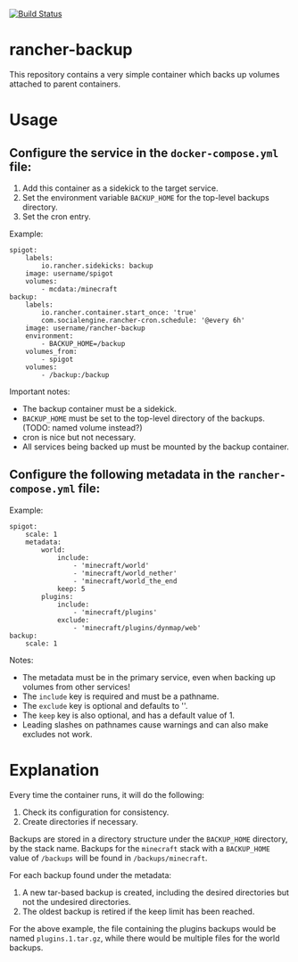 [![Build Status](https://travis-ci.org/mathuin/rancher-backup.svg?branch=master)](https://travis-ci.org/mathuin/rancher-backup)
# rancher-backup

This repository contains a very simple container which backs up volumes attached to parent containers.

# Usage

## Configure the service in the `docker-compose.yml` file:

1. Add this container as a sidekick to the target service.
2. Set the environment variable `BACKUP_HOME` for the top-level backups directory.
3. Set the cron entry.

Example:

```
spigot:
	labels:
		io.rancher.sidekicks: backup
	image: username/spigot
	volumes:
		- mcdata:/minecraft
backup:
	labels:
		io.rancher.container.start_once: 'true'
		com.socialengine.rancher-cron.schedule: '@every 6h'
	image: username/rancher-backup
	environment:
		- BACKUP_HOME=/backup
	volumes_from:
		- spigot
	volumes:
		- /backup:/backup
```

Important notes:
* The backup container must be a sidekick.
* `BACKUP_HOME` must be set to the top-level directory of the backups. (TODO: named volume instead?)
* cron is nice but not necessary.
* All services being backed up must be mounted by the backup container.

## Configure the following metadata in the `rancher-compose.yml` file:

Example:

```
spigot:
    scale: 1
	metadata:
        world:
            include:
                - 'minecraft/world'
                - 'minecraft/world_nether'
                - 'minecraft/world_the_end
            keep: 5
        plugins:
            include:
                - 'minecraft/plugins'
            exclude:
                - 'minecraft/plugins/dynmap/web'
backup:
    scale: 1
```

Notes:
* The metadata must be in the primary service, even when backing up volumes from other services!
* The `include` key is required and must be a pathname.
* The `exclude` key is optional and defaults to ''.
* The `keep` key is also optional, and has a default value of 1.
* Leading slashes on pathnames cause warnings and can also make excludes not work.

# Explanation

Every time the container runs, it will do the following:
1. Check its configuration for consistency.
2. Create directories if necessary.

Backups are stored in a directory structure under the `BACKUP_HOME` directory,  by the stack name.  Backups for the `minecraft` stack with a `BACKUP_HOME` value of `/backups` will be found in `/backups/minecraft`.

For each backup found under the metadata:
1. A new tar-based backup is created, including the desired directories but not the undesired directories.
2. The oldest backup is retired if the keep limit has been reached.

For the above example, the file containing the plugins backups would be named `plugins.1.tar.gz`, while there would be multiple files for the world backups.
